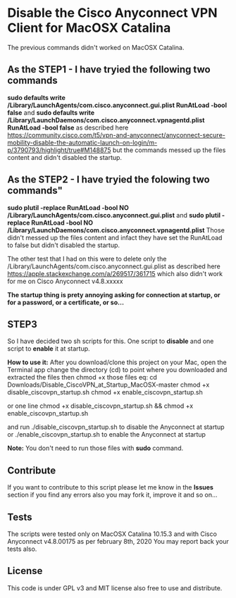 # Disable the Cisco Anyconnect VPN Client for MacOSX Catalina

The previous commands didn't worked on MacOSX Catalina.

## As the STEP1 - I have tryied the following two commands
**sudo defaults write /Library/LaunchAgents/com.cisco.anyconnect.gui.plist RunAtLoad -bool false** 
and 
**sudo defaults write /Library/LaunchDaemons/com.cisco.anyconnect.vpnagentd.plist RunAtLoad -bool false**
as described here https://community.cisco.com/t5/vpn-and-anyconnect/anyconnect-secure-mobility-disable-the-automatic-launch-on-login/m-p/3790793/highlight/true#M148875 but the commands messed up the files content and didn't disabled the startup.

## As the STEP2 - I have tryied the folowing two commands"
**sudo plutil -replace RunAtLoad -bool NO /Library/LaunchAgents/com.cisco.anyconnect.gui.plist**
and
**sudo plutil -replace RunAtLoad -bool NO /Library/LaunchDaemons/com.cisco.anyconnect.vpnagentd.plist**
Those didn't messed up the files content and infact they have set the RunAtLoad to false but didn't disabled the startup.

The other test that I had on this were to delete only the /Library/LaunchAgents/com.cisco.anyconnect.gui.plist as described here https://apple.stackexchange.com/a/269517/361715 which also didn't work for me on Cisco Anyconnect v4.8.xxxxx

**The startup thing is prety annoying asking for connection at startup, or for a password, or a certificate, or so...**

## STEP3
So I have decided two sh scripts for this. One script to **disable** and one script to **enable** it at startup.

**How to use it:**
After you download/clone this project on your Mac, open the Terminal app change the directory (cd) to point where you downloaded and extracted the files then chmod +x those files
eq: 
cd Downloads/Disable_CiscoVPN_at_Startup_MacOSX-master
chmod +x disable_ciscovpn_startup.sh
chmod +x enable_ciscovpn_startup.sh

or one line chmod +x disable_ciscovpn_startup.sh && chmod +x enable_ciscovpn_startup.sh

and run ./disable_ciscovpn_startup.sh to disable the Anyconnect at startup
or ./enable_ciscovpn_startup.sh to enable the Anyconnect at startup

**Note:** You don't need to run those files with **sudo** command. 

## Contribute
If you want to contribute to this script please let me know in the **Issues** section if you find any errors also you may fork it, improve it and so on...

## Tests
The scripts were tested only on MacOSX Catalina 10.15.3 and with Cisco Anyconnect v4.8.00175 as per february 8th, 2020
You may report back your tests also.

## License
This code is under GPL v3 and MIT license also free to use and distribute.
